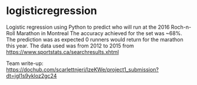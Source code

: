 # logisticregression
 Logistic regression using Python to predict who will run at the 2016 Roch-n-Roll Marathon in Montreal 
 The accuracy achieved for the set was ~68%. The prediction was as expected 0 runners would return for the marathon this year. 
 The data used was from 2012 to 2015 from https://www.sportstats.ca/searchresults.xhtml
 
 Team write-up: https://dochub.com/scarlettnjeri/lzeKWe/project1_submission?dt=jgl1s9ykloz2gc24

